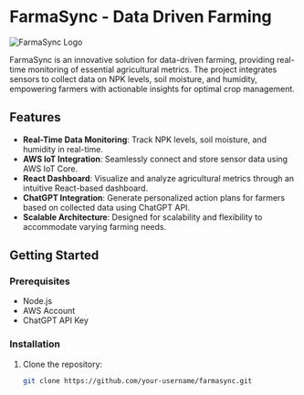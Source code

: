 # FarmaSync - Data Driven Farming

![FarmaSync Logo](path/to/your/logo.png)

FarmaSync is an innovative solution for data-driven farming, providing real-time monitoring of essential agricultural metrics. The project integrates sensors to collect data on NPK levels, soil moisture, and humidity, empowering farmers with actionable insights for optimal crop management.

## Features

- **Real-Time Data Monitoring**: Track NPK levels, soil moisture, and humidity in real-time.
- **AWS IoT Integration**: Seamlessly connect and store sensor data using AWS IoT Core.
- **React Dashboard**: Visualize and analyze agricultural metrics through an intuitive React-based dashboard.
- **ChatGPT Integration**: Generate personalized action plans for farmers based on collected data using ChatGPT API.
- **Scalable Architecture**: Designed for scalability and flexibility to accommodate varying farming needs.

## Getting Started

### Prerequisites

- Node.js
- AWS Account
- ChatGPT API Key

### Installation

1. Clone the repository:

   ```bash
   git clone https://github.com/your-username/farmasync.git
